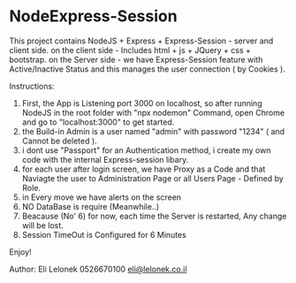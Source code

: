 # NodeExpress-Session

This project contains NodeJS + Express + Express-Session - server and client side.
on the client side - Includes html + js + JQuery + css + bootstrap.
on the Server side - we have Express-Session feature with Active/Inactive Status and this manages the user connection
( by Cookies ).

Instructions:

1) First, the App is Listening port 3000 on localhost, so after running NodeJS in the root folder with "npx nodemon" Command, open Chrome and go to "localhost:3000" to get started.
2) the Build-in Admin is a user named "admin" with password "1234" ( and Cannot be deleted ).
3) i dont use "Passport" for an Authentication method, i create my own code with the internal Express-session libary.
4) for each user after login screen, we have Proxy as a Code and that Naviagte the user to Administration Page or all Users Page - Defined by Role.
5) in Every move we have alerts on the screen
6) NO DataBase is require (Meanwhile..)
7) Beacause (No' 6) for now, each time the Server is restarted, Any change will be lost.
8) Session TimeOut is Configured for 6 Minutes


Enjoy!

Author:
Eli Lelonek
0526670100
eli@lelonek.co.il